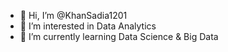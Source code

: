 - 👋 Hi, I’m @KhanSadia1201
- 👀 I’m interested in Data Analytics
- 🌱 I’m currently learning Data Science & Big Data

<!---
KhanSadia1201/KhanSadia1201 is a ✨ special ✨ repository because its `README.md` (this file) appears on your GitHub profile.
You can click the Preview link to take a look at your changes.
--->

